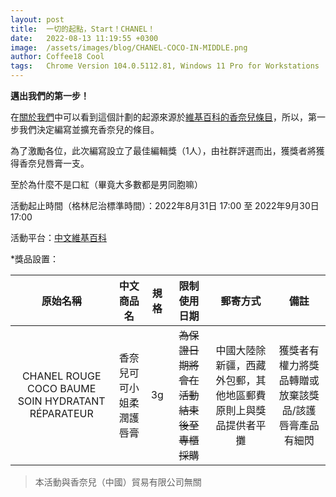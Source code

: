 ```yaml
---
layout: post
title:  一切的起點，Start！CHANEL！
date:   2022-08-13 11:19:55 +0300
image:  /assets/images/blog/CHANEL-COCO-IN-MIDDLE.png
author: Coffee18 Cool
tags:   Chrome Version 104.0.5112.81, Windows 11 Pro for Workstations
---
```

**邁出我們的第一步！**

在[關於我們](https://bwp.wiki/about "About us")中可以看到這個計劃的起源來源於[維基百科的香奈兒條目](https://zh.wikipedia.org/wiki/%E9%A6%99%E5%A5%88%E5%84%BF "香奈兒 - 維基百科")，所以，第一步我們決定編寫並擴充香奈兒的條目。

為了激勵各位，此次編寫設立了最佳編輯獎（1人），由社群評選而出，獲獎者將獲得香奈兒唇膏一支。

至於為什麼不是口紅（畢竟大多數都是男同胞嘛）

活動起止時間（格林尼治標準時間）：2022年8月31日 17:00 至 2022年9月30日 17:00

活動平台：[中文維基百科](https://zh.wikipedia.org/wiki/%E9%A6%99%E5%A5%88%E5%84%BF "香奈兒 - 維基百科")





*獎品設置：

| 原始名稱 | 中文商品名 | 規格 | 限制使用日期 | 郵寄方式 | 備註 |
| :--: | :--: | :--: | :--: | :--: | :--: |
| CHANEL ROUGE COCO BAUME SOIN HYDRATANT RÉPARATEUR | 香奈兒可可小姐柔潤護唇膏 | 3g | ~~為保證日期將會在活動結束後至專櫃採購~~ | 中國大陸除新疆，西藏外包郵，其他地區郵費原則上與獎品提供者平攤 | 獲獎者有權力將獎品轉贈或放棄該獎品/該護唇膏產品有細閃 |

> 本活動與香奈兒（中國）貿易有限公司無關
